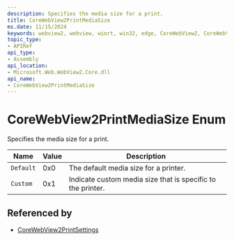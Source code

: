 ```yaml
---
description: Specifies the media size for a print.
title: CoreWebView2PrintMediaSize
ms.date: 11/15/2024
keywords: webview2, webview, winrt, win32, edge, CoreWebView2, CoreWebView2Controller, browser control, edge html, CoreWebView2PrintMediaSize
topic_type:
- APIRef
api_type:
- Assembly
api_location:
- Microsoft.Web.WebView2.Core.dll
api_name:
- CoreWebView2PrintMediaSize
---
```


# CoreWebView2PrintMediaSize Enum

Specifies the media size for a print.

| Name |  Value | Description |
|--|--|--|
|`Default` | 0x0  |  The default media size for a printer.|
|`Custom` | 0x1  |  Indicate custom media size that is specific to the printer.|


## Referenced by

- [CoreWebView2PrintSettings](corewebview2printsettings.md)
